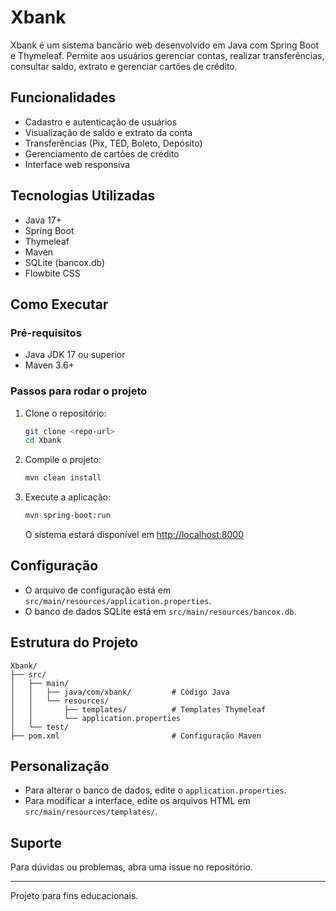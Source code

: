 # Xbank

Xbank é um sistema bancário web desenvolvido em Java com Spring Boot e Thymeleaf. Permite aos usuários gerenciar contas, realizar transferências, consultar saldo, extrato e gerenciar cartões de crédito.

## Funcionalidades
- Cadastro e autenticação de usuários
- Visualização de saldo e extrato da conta
- Transferências (Pix, TED, Boleto, Depósito)
- Gerenciamento de cartões de crédito
- Interface web responsiva

## Tecnologias Utilizadas
- Java 17+
- Spring Boot
- Thymeleaf
- Maven
- SQLite (bancox.db)
- Flowbite CSS

## Como Executar

### Pré-requisitos
- Java JDK 17 ou superior
- Maven 3.6+

### Passos para rodar o projeto
1. Clone o repositório:
   ```bash
   git clone <repo-url>
   cd Xbank
   ```
2. Compile o projeto:
   ```bash
   mvn clean install
   ```
3. Execute a aplicação:
   ```bash
   mvn spring-boot:run
   ```
   O sistema estará disponível em [http://localhost:8000](http://localhost:8000)

## Configuração
- O arquivo de configuração está em `src/main/resources/application.properties`.
- O banco de dados SQLite está em `src/main/resources/bancox.db`.

## Estrutura do Projeto
```
Xbank/
├── src/
│   ├── main/
│   │   ├── java/com/xbank/         # Código Java
│   │   └── resources/
│   │       ├── templates/          # Templates Thymeleaf
│   │       └── application.properties
│   └── test/
├── pom.xml                         # Configuração Maven
```

## Personalização
- Para alterar o banco de dados, edite o `application.properties`.
- Para modificar a interface, edite os arquivos HTML em `src/main/resources/templates/`.

## Suporte
Para dúvidas ou problemas, abra uma issue no repositório.

---
Projeto para fins educacionais.